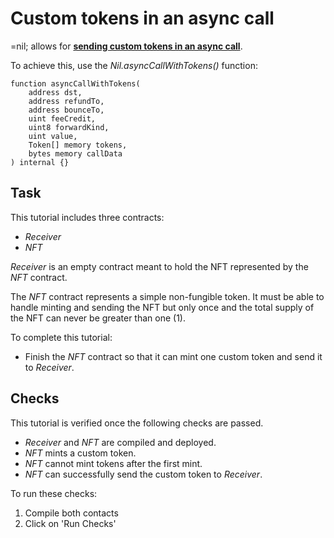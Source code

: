 # Custom tokens in an async call

=nil; allows for [**sending custom tokens in an async call**](https://docs.nil.foundation/nil/smart-contracts/tokens#nft-example).

To achieve this, use the *Nil.asyncCallWithTokens()* function:

```solidity
function asyncCallWithTokens(
    address dst,
    address refundTo,
    address bounceTo,
    uint feeCredit,
    uint8 forwardKind,
    uint value,
    Token[] memory tokens,
    bytes memory callData
) internal {}
```

## Task

This tutorial includes three contracts:

* *Receiver*
* *NFT*

*Receiver* is an empty contract meant to hold the NFT represented by the *NFT* contract.

The *NFT* contract represents a simple non-fungible token. It must be able to handle minting and sending the NFT but only once and the total supply of the NFT can never be greater than one (1).

To complete this tutorial:

* Finish the *NFT* contract so that it can mint one custom token and send it to *Receiver*.

## Checks

This tutorial is verified once the following checks are passed.

* *Receiver* and *NFT* are compiled and deployed.
* *NFT* mints a custom token.
* *NFT* cannot mint tokens after the first mint.
* *NFT* can successfully send the custom token to *Receiver*.


To run these checks:

1. Compile both contacts
2. Click on 'Run Checks'